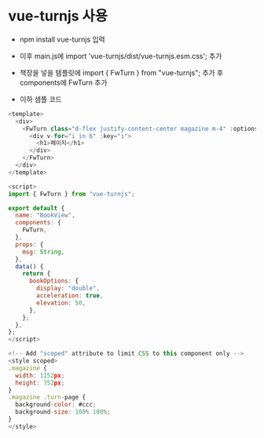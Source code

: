 # vue-turnjs 사용

- npm install vue-turnjs 입력
- 이후 main.js에 import 'vue-turnjs/dist/vue-turnjs.esm.css'; 추가
- 책장을 넣을 템플릿에 import { FwTurn } from "vue-turnjs"; 추가 후 components에 FwTurn 추가

- 이하 샘플 코드
```js
<template>
  <div>
    <FwTurn class="d-flex justify-content-center magazine m-4" :options="bookOptions">
      <div v-for="i in 6" :key="i">
        <h1>페이지</h1>
      </div>
    </FwTurn>
  </div>
</template>

<script>
import { FwTurn } from "vue-turnjs";

export default {
  name: "BookView",
  components: {
    FwTurn,
  },
  props: {
    msg: String,
  },
  data() {
    return {
      bookOptions: {
        display: "double",
        acceleration: true,
        elevation: 50,
      },
    };
  },
};
</script>

<!-- Add "scoped" attribute to limit CSS to this component only -->
<style scoped>
.magazine {
  width: 1152px;
  height: 752px;
}
.magazine .turn-page {
  background-color: #ccc;
  background-size: 100% 100%;
}
</style>
```